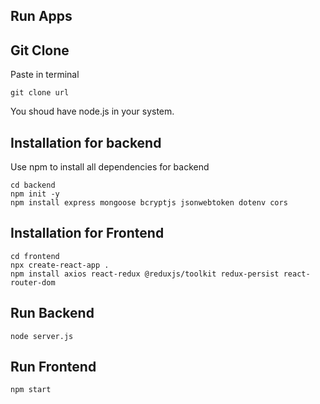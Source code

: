 ## Run Apps
## Git Clone
Paste in terminal
```
git clone url
```
You shoud have node.js in your system.

## Installation for backend
Use npm to install all dependencies for backend
```
cd backend
npm init -y
npm install express mongoose bcryptjs jsonwebtoken dotenv cors
```
## Installation for Frontend

```
cd frontend
npx create-react-app .
npm install axios react-redux @reduxjs/toolkit redux-persist react-router-dom
```

## Run Backend

```
node server.js
```

## Run Frontend

```
npm start
```

